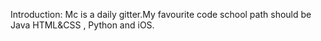 Introduction: Mc is a daily gitter.My favourite code school path should be Java HTML&CSS , Python and iOS.
